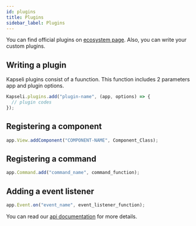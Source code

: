 ```yaml
---
id: plugins
title: Plugins
sidebar_label: Plugins
---
```


You can find official plugins on [ecosystem page](https://kapseli.stingydeveloper.com/ecosystem). Also, you can write your custom plugins.

## Writing a plugin

Kapseli plugins consist of a fuunction. This function includes 2 parameters app and plugin options.

```js
Kapseli.plugins.add("plugin-name", (app, options) => {
  // plugin codes
});
```

## Registering a component

```js
app.View.addComponent("COMPONENT-NAME", Component_Class);
```

## Registering a command

```js
app.Command.add("command_name", command_function);
```

## Adding a event listener

```js
app.Event.on("event_name", event_listener_function);
```

You can read our [api documentation](https://kapseli.stingydeveloper.com/docs/api) for more details.
